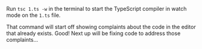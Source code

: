 Run `tsc 1.ts -w` in the terminal to start the TypeScript compiler in watch mode on the `1.ts` file.

That command will start off showing complaints about the code in the editor that already exists.
Good!
Next up will be fixing code to address those complaints...
